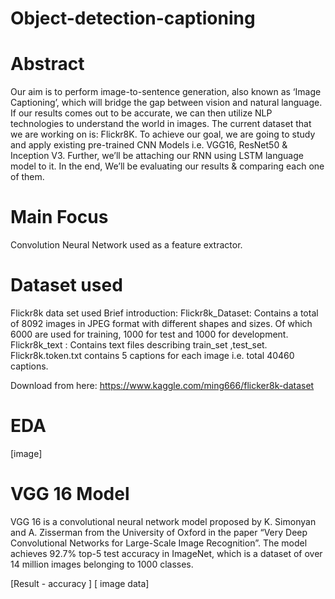 #                                                                     Object-detection-captioning

# Abstract
Our aim is to perform image-to-sentence generation, also known as ‘Image Captioning’, which will bridge the gap between vision and natural language. If our results comes out to be accurate, we can then utilize NLP technologies to understand the world in images. The current dataset that we are working on is: Flickr8K. To achieve our goal, we are going to study and apply existing pre-trained CNN Models i.e. VGG16, ResNet50 & Inception V3. Further, we’ll be attaching our RNN using LSTM language model to it. In the end, We’ll be evaluating our results & comparing each one of them. 

# Main Focus 
Convolution Neural Network used as a feature extractor.

# Dataset used 
Flickr8k data set used 
Brief introduction: 
Flickr8k_Dataset: Contains a total of 8092 images in JPEG format with different shapes and sizes. Of which 6000 are used for training, 1000 for test and 1000 for development.
Flickr8k_text : Contains text files describing train_set ,test_set. Flickr8k.token.txt contains 5 captions for each image i.e. total 40460 captions.

Download from here: https://www.kaggle.com/ming666/flicker8k-dataset

# EDA 
[image] 

# VGG 16 Model 
VGG 16 is a convolutional neural network model proposed by K. Simonyan and A. Zisserman from the University of Oxford in the paper “Very Deep Convolutional Networks for Large-Scale Image Recognition”. The model achieves 92.7% top-5 test accuracy in ImageNet, which is a dataset of over 14 million images belonging to 1000 classes.
 
[Result - accuracy ]
[ image data] 



